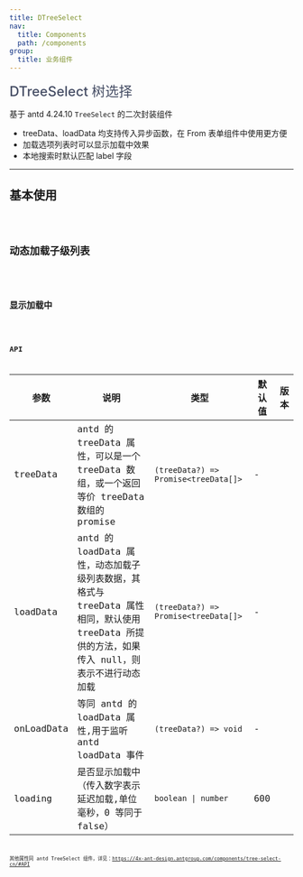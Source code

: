 ```yaml
---
title: DTreeSelect
nav:
  title: Components
  path: /components
group:
  title: 业务组件
---
```


<span style="font-size:24px;color:#454d64;font-weight:500">DTreeSelect 树选择</span>

基于 antd 4.24.10 `TreeSelect` 的二次封装组件

- treeData、loadData 均支持传入异步函数，在 From 表单组件中使用更方便
- 加载选项列表时可以显示加载中效果
- 本地搜索时默认匹配 label 字段

---

## 基本使用

<code src="./demos/basicDemo.tsx"  />

## 动态加载子级列表

<code src="./demos/loadChildrenDemo.tsx" />

## 显示加载中

<code src="./demos/loadingDemo.tsx" />

## API

| 参数 | 说明 | 类型 | 默认值 | 版本 |
| --- | --- | --- | --- | --- |
| treeData | antd 的 treeData 属性，可以是一个 treeData 数组，或一个返回等价 treeData 数组的 promise | `(treeData?) => Promise<treeData[]>` | - |  |
| loadData | antd 的 loadData 属性，动态加载子级列表数据，其格式与 treeData 属性相同，默认使用 treeData 所提供的方法，如果传入 null，则表示不进行动态加载 | `(treeData?) => Promise<treeData[]>` | - |  |
| onLoadData | 等同 antd 的 loadData 属性,用于监听 antd loadData 事件 | `(treeData?) => void` | - |  |
| loading | 是否显示加载中（传入数字表示延迟加载,单位毫秒，0 等同于 false） | `boolean \| number` | 600 |  |

其他属性同 antd TreeSelect 组件，详见：https://4x-ant-design.antgroup.com/components/tree-select-cn/#API
